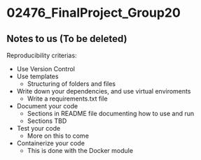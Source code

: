 # 02476_FinalProject_Group20

## Notes to us (To be deleted)

Reproducibility criterias:
  * Use Version Control
  * Use templates
    * Structuring of folders and files 
  * Write down your dependencies, and use virtual enviroments
    * Write a requirements.txt file
  * Document your code
    * Sections in README file documenting how to use and run
    * Sections TBD
  * Test your code
    * More on this to come 
  * Containerize your code
    * This is done with the Docker module

